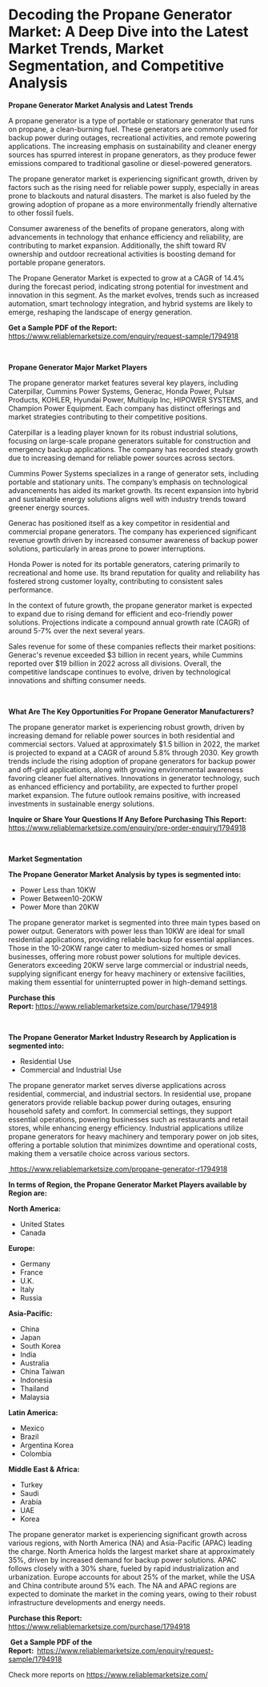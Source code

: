 <p><h1>Decoding the Propane Generator Market: A Deep Dive into the Latest Market Trends, Market Segmentation, and Competitive Analysis</h1></p><p><strong>Propane Generator Market Analysis and Latest Trends</strong></p>
<p><p>A propane generator is a type of portable or stationary generator that runs on propane, a clean-burning fuel. These generators are commonly used for backup power during outages, recreational activities, and remote powering applications. The increasing emphasis on sustainability and cleaner energy sources has spurred interest in propane generators, as they produce fewer emissions compared to traditional gasoline or diesel-powered generators.</p><p>The propane generator market is experiencing significant growth, driven by factors such as the rising need for reliable power supply, especially in areas prone to blackouts and natural disasters. The market is also fueled by the growing adoption of propane as a more environmentally friendly alternative to other fossil fuels. </p><p>Consumer awareness of the benefits of propane generators, along with advancements in technology that enhance efficiency and reliability, are contributing to market expansion. Additionally, the shift toward RV ownership and outdoor recreational activities is boosting demand for portable propane generators.</p><p>The Propane Generator Market is expected to grow at a CAGR of 14.4% during the forecast period, indicating strong potential for investment and innovation in this segment. As the market evolves, trends such as increased automation, smart technology integration, and hybrid systems are likely to emerge, reshaping the landscape of energy generation.</p></p>
<p><strong>Get a Sample PDF of the Report:&nbsp;</strong> <a href="https://www.reliablemarketsize.com/enquiry/request-sample/1794918?utm_campaign=1897&utm_medium=2&utm_source=Github&utm_content=ia&utm_term=19022025&utm_id=propane-generator">https://www.reliablemarketsize.com/enquiry/request-sample/1794918</a></p>
<p>&nbsp;</p>
<p><strong>Propane Generator Major Market Players</strong></p>
<p><p>The propane generator market features several key players, including Caterpillar, Cummins Power Systems, Generac, Honda Power, Pulsar Products, KOHLER, Hyundai Power, Multiquip Inc, HIPOWER SYSTEMS, and Champion Power Equipment. Each company has distinct offerings and market strategies contributing to their competitive positions.</p><p>Caterpillar is a leading player known for its robust industrial solutions, focusing on large-scale propane generators suitable for construction and emergency backup applications. The company has recorded steady growth due to increasing demand for reliable power sources across sectors.</p><p>Cummins Power Systems specializes in a range of generator sets, including portable and stationary units. The company’s emphasis on technological advancements has aided its market growth. Its recent expansion into hybrid and sustainable energy solutions aligns well with industry trends toward greener energy sources.</p><p>Generac has positioned itself as a key competitor in residential and commercial propane generators. The company has experienced significant revenue growth driven by increased consumer awareness of backup power solutions, particularly in areas prone to power interruptions. </p><p>Honda Power is noted for its portable generators, catering primarily to recreational and home use. Its brand reputation for quality and reliability has fostered strong customer loyalty, contributing to consistent sales performance.</p><p>In the context of future growth, the propane generator market is expected to expand due to rising demand for efficient and eco-friendly power solutions. Projections indicate a compound annual growth rate (CAGR) of around 5-7% over the next several years. </p><p>Sales revenue for some of these companies reflects their market positions: Generac's revenue exceeded $3 billion in recent years, while Cummins reported over $19 billion in 2022 across all divisions. Overall, the competitive landscape continues to evolve, driven by technological innovations and shifting consumer needs.</p></p>
<p>&nbsp;</p>
<p><strong>What Are The Key Opportunities For Propane Generator Manufacturers?</strong></p>
<p><p>The propane generator market is experiencing robust growth, driven by increasing demand for reliable power sources in both residential and commercial sectors. Valued at approximately $1.5 billion in 2022, the market is projected to expand at a CAGR of around 5.8% through 2030. Key growth trends include the rising adoption of propane generators for backup power and off-grid applications, along with growing environmental awareness favoring cleaner fuel alternatives. Innovations in generator technology, such as enhanced efficiency and portability, are expected to further propel market expansion. The future outlook remains positive, with increased investments in sustainable energy solutions.</p></p>
<p><strong>Inquire or Share Your Questions If Any Before Purchasing This Report:</strong> <a href="https://www.reliablemarketsize.com/enquiry/pre-order-enquiry/1794918?utm_campaign=1897&utm_medium=2&utm_source=Github&utm_content=ia&utm_term=19022025&utm_id=propane-generator">https://www.reliablemarketsize.com/enquiry/pre-order-enquiry/1794918</a></p>
<p>&nbsp;</p>
<p><strong>Market Segmentation</strong></p>
<p><strong>The Propane Generator Market Analysis by types is segmented into:</strong></p>
<p><ul><li>Power Less than 10KW</li><li>Power Between10-20KW</li><li>Power More than 20KW</li></ul></p>
<p><p>The propane generator market is segmented into three main types based on power output. Generators with power less than 10KW are ideal for small residential applications, providing reliable backup for essential appliances. Those in the 10-20KW range cater to medium-sized homes or small businesses, offering more robust power solutions for multiple devices. Generators exceeding 20KW serve large commercial or industrial needs, supplying significant energy for heavy machinery or extensive facilities, making them essential for uninterrupted power in high-demand settings.</p></p>
<p><strong>Purchase this Report:&nbsp;</strong><a href="https://www.reliablemarketsize.com/purchase/1794918?utm_campaign=1897&utm_medium=2&utm_source=Github&utm_content=ia&utm_term=19022025&utm_id=propane-generator">https://www.reliablemarketsize.com/purchase/1794918</a></p>
<p>&nbsp;</p>
<p><strong>The Propane Generator Market Industry Research by Application is segmented into:</strong></p>
<p><ul><li>Residential Use</li><li>Commercial and Industrial Use</li></ul></p>
<p><p>The propane generator market serves diverse applications across residential, commercial, and industrial sectors. In residential use, propane generators provide reliable backup power during outages, ensuring household safety and comfort. In commercial settings, they support essential operations, powering businesses such as restaurants and retail stores, while enhancing energy efficiency. Industrial applications utilize propane generators for heavy machinery and temporary power on job sites, offering a portable solution that minimizes downtime and operational costs, making them a versatile choice across various sectors.</p></p>
<p><a href="https://www.reliablemarketsize.com/propane-generator-r1794918?utm_campaign=1897&utm_medium=2&utm_source=Github&utm_content=ia&utm_term=19022025&utm_id=propane-generator">&nbsp;https://www.reliablemarketsize.com/propane-generator-r1794918</a></p>
<p><strong>In terms of Region, the Propane Generator Market Players available by Region are:</strong></p>
<p>
    <p> <strong> North America: </strong>
        <ul>
            <li>United States</li>
            <li>Canada</li>
        </ul>
        </p> 
    <p> <strong> Europe: </strong>
        <ul>
            <li>Germany</li>
            <li>France</li>
            <li>U.K.</li>
            <li>Italy</li>
            <li>Russia</li>
        </ul>
        </p> 
    <p> <strong> Asia-Pacific: </strong>
        <ul>
            <li>China</li>
            <li>Japan</li>
            <li>South Korea</li>
            <li>India</li>
            <li>Australia</li>
            <li>China Taiwan</li>
            <li>Indonesia</li>
            <li>Thailand</li>
            <li>Malaysia</li>
        </ul>
        </p> 
    <p> <strong> Latin America: </strong>
        <ul>
            <li>Mexico</li>
            <li>Brazil</li>
            <li>Argentina Korea</li>
            <li>Colombia</li>
        </ul>
        </p> 
    <p> <strong> Middle East & Africa: </strong>
        <ul>
            <li>Turkey</li>
            <li>Saudi</li>
            <li>Arabia</li>
            <li>UAE</li>
            <li>Korea</li>
        </ul>
    </p>
    </p>
<p><p>The propane generator market is experiencing significant growth across various regions, with North America (NA) and Asia-Pacific (APAC) leading the charge. North America holds the largest market share at approximately 35%, driven by increased demand for backup power solutions. APAC follows closely with a 30% share, fueled by rapid industrialization and urbanization. Europe accounts for about 25% of the market, while the USA and China contribute around 5% each. The NA and APAC regions are expected to dominate the market in the coming years, owing to their robust infrastructure developments and energy needs.</p></p>
<p><strong>Purchase this Report: </strong><a href="https://www.reliablemarketsize.com/purchase/1794918?utm_campaign=1897&utm_medium=2&utm_source=Github&utm_content=ia&utm_term=19022025&utm_id=propane-generator">https://www.reliablemarketsize.com/purchase/1794918</a></p>
<p>&nbsp;<strong>Get a Sample PDF of the Report:&nbsp;&nbsp;</strong><a href="https://www.reliablemarketsize.com/enquiry/request-sample/1794918?utm_campaign=1897&utm_medium=2&utm_source=Github&utm_content=ia&utm_term=19022025&utm_id=propane-generator">https://www.reliablemarketsize.com/enquiry/request-sample/1794918</a></p>
<p><strong></strong></p>
<p>Check more reports on <a href="https://www.reliablemarketsize.com/?utm_campaign=1897&utm_medium=2&utm_source=Github&utm_content=ia&utm_term=19022025&utm_id=propane-generator">https://www.reliablemarketsize.com/</a></p>